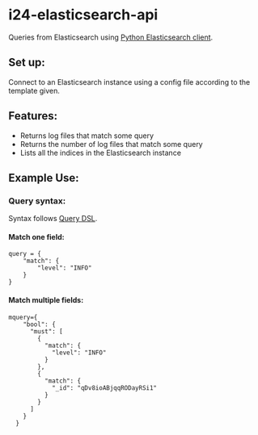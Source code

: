 # i24-elasticsearch-api

Queries from Elasticsearch using [Python Elasticsearch client](https://elasticsearch-py.readthedocs.io/en/v8.3.2/).

## Set up:
Connect to an Elasticsearch instance using a config file according to the template given.

## Features:
- Returns log files that match some query
- Returns the number of log files that match some query
- Lists all the indices in the Elasticsearch instance

## Example Use:

### Query syntax:
Syntax follows [Query DSL](https://www.elastic.co/guide/en/elasticsearch/reference/8.3/query-dsl.html).

#### Match one field: 
```
query = {
    "match": {
        "level": "INFO"
    }
}
```


#### Match multiple fields:

```
mquery={
    "bool": {
      "must": [
        {
          "match": {
            "level": "INFO"
          }
        },
        {
          "match": {
            "_id": "qDv8ioABjqqRODayRSi1"
          }
        }
      ]
    }
  }
```

